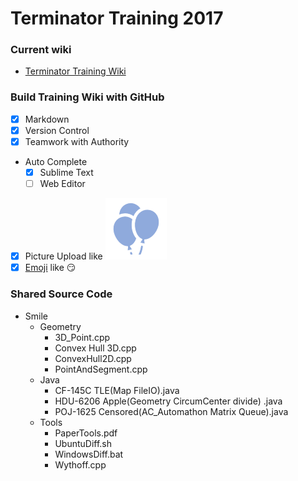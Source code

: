 # Terminator Training 2017
### Current wiki
* [Terminator Training Wiki](https://github.com/testGroup794/Training2017/wiki)

### Build Training Wiki with GitHub
* [x] Markdown
* [x] Version Control
* [x] Teamwork with Authority
* Auto Complete
    - [x] Sublime Text
    - [ ] Web Editor
* [x] Picture Upload like ![Profile picture](https://github.com/testGroup794/Training2017/blob/master/images/Profile%20picture.png)
* [x] [Emoji](http://emoji-cheat-sheet.com/) like  :smirk: 

### Shared Source Code
* Smile
    - Geometry
        + 3D_Point.cpp
        + Convex Hull 3D.cpp
        + ConvexHull2D.cpp
        + PointAndSegment.cpp
    - Java
        + CF-145C TLE(Map FileIO).java
        + HDU-6206 Apple(Geometry CircumCenter divide) .java
        + POJ-1625 Censored(AC_Automathon Matrix Queue).java
    - Tools
        + PaperTools.pdf
        + UbuntuDiff.sh
        + WindowsDiff.bat
        + Wythoff.cpp
